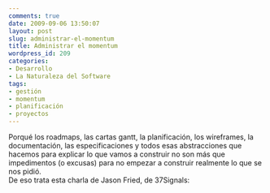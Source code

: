 ```yaml
---
comments: true
date: 2009-09-06 13:50:07
layout: post
slug: administrar-el-momentum
title: Administrar el momentum
wordpress_id: 209
categories:
- Desarrollo
- La Naturaleza del Software
tags:
- gestión
- momentum
- planificación
- proyectos
---
```


Porqué los roadmaps, las cartas gantt, la planificación, los wireframes, la documentación, las especificaciones y todos esas abstracciones que hacemos para explicar lo que vamos a construir no son más que impedimentos (o excusas) para no empezar a construir realmente lo que se nos pidió.  
De eso trata esta charla de Jason Fried, de 37Signals:

  





